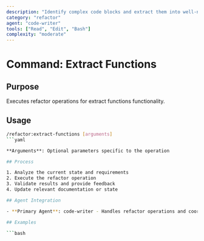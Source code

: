 ```yaml
---
description: "Identify complex code blocks and extract them into well-named functions for better readability"
category: "refactor"
agent: "code-writer"
tools: ["Read", "Edit", "Bash"]
complexity: "moderate"
---
```


# Command: Extract Functions

## Purpose

Executes refactor operations for extract functions functionality.

## Usage

```bash
/refactor:extract-functions [arguments]
```yaml

**Arguments**: Optional parameters specific to the operation

## Process

1. Analyze the current state and requirements
2. Execute the refactor operation
3. Validate results and provide feedback
4. Update relevant documentation or state

## Agent Integration

- **Primary Agent**: code-writer - Handles refactor operations and coordination

## Examples

```bash
